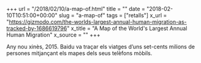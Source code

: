 +++
url = "/2018/02/10/a-map-of.html"
title = ""
date = "2018-02-10T10:51:00+00:00"
slug = "a-map-of"
tags = ["retalls"]
x_url = "https://gizmodo.com/the-worlds-largest-annual-human-migration-as-tracked-by-1686619796"
x_title = "A Map of the World's Largest Annual Human Migration"
x_source = ""
+++


Any nou xinès, 2015. Baidu va traçar els viatges d’uns set-cents milions de persones mitjançant els mapes dels seus telèfons mòbils.
